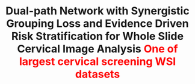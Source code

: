 ---
title: "Dual-path Network with Synergistic Grouping Loss and Evidence Driven Risk Stratification for Whole Slide Cervical Image Analysis <font color=red>One of largest cervical screening WSI datasets</font>"
authors: "Huangjing Lin&#42;, **Hao Chen&#42;**, Xi Wang, Qiong Wang, Liansheng Wang, Pheng-Ann Heng"
pub_date: "2021-04-03" #Date of publication. Change from Biorxiv date to Journal date once accepted
doi: "10.1007/978-3-030-87196-3_19"
image: "/static/img/pub/2021_dual_con.png" 
conf: 
  - name: "MICCAI" 
    url: "https://link.springer.com/chapter/10.1007/978-3-030-87196-3_19"
---